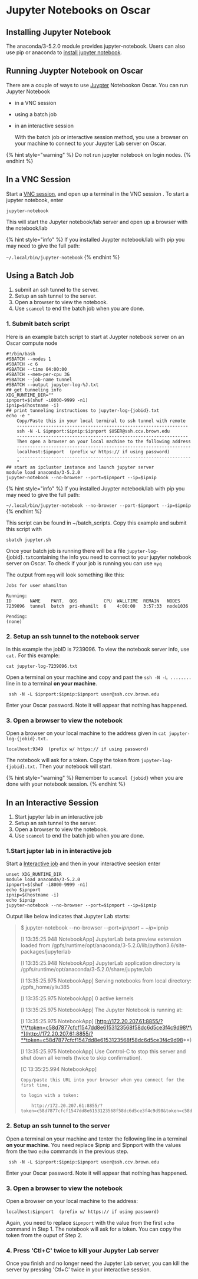 # Jupyter Notebooks on Oscar

## Installing Jupyter Notebook

The anaconda/3-5.2.0 module provides jupyter-notebook. Users can also use pip or anaconda to [install jupyter notebook](https://jupyter.readthedocs.io/en/latest/install.html).

## Running Juypter Notebook on Oscar

There are a couple of ways to use [Juypter](https://jupyter.org/) Notebookon Oscar. You can run Jupyter Notebook

* in a VNC session 
* using a batch job
* in an interactive session

  With the batch job or interactive session method, you use a browser on your machine to connect to your Juypter Lab server on Oscar.

{% hint style="warning" %}
Do not run jupyter notebook on login nodes.
{% endhint %}

## In a VNC Session

Start a [VNC session](../connecting-to-oscar/vnc.md), and open up a terminal in the VNC session . To start a jupyter notebook, enter

```text
jupyter-notebook
```

This will start the Jupyter notebook/lab server and open up a browser with the notebook/lab

{% hint style="info" %}
If you installed Juypter notebook/lab with pip you may need to give the full path:

`~/.local/bin/jupyter-notebook`
{% endhint %}

## Using a Batch Job

1. submit an ssh tunnel to the server.
2. Setup an ssh tunnel to the server.
3. Open a browser to view the notebook.
4. Use `scancel` to end the batch job when you are done.

### 1. Submit batch script

Here is an example batch script to start at Juypter notebook server on an Oscar compute node

```text
#!/bin/bash
#SBATCH --nodes 1
#SBATCH -c 6
#SBATCH --time 04:00:00
#SBATCH --mem-per-cpu 3G
#SBATCH --job-name tunnel
#SBATCH --output jupyter-log-%J.txt
## get tunneling info
XDG_RUNTIME_DIR=""
ipnport=$(shuf -i8000-9999 -n1)
ipnip=$(hostname -i)
## print tunneling instructions to jupyter-log-{jobid}.txt
echo -e "
    Copy/Paste this in your local terminal to ssh tunnel with remote
    -----------------------------------------------------------------
    ssh -N -L $ipnport:$ipnip:$ipnport $USER@ssh.ccv.brown.edu
    -----------------------------------------------------------------
    Then open a browser on your local machine to the following address
    ------------------------------------------------------------------
    localhost:$ipnport  (prefix w/ https:// if using password)
    ------------------------------------------------------------------
    "
## start an ipcluster instance and launch jupyter server
module load anaconda/3-5.2.0
jupyter-notebook --no-browser --port=$ipnport --ip=$ipnip
```

{% hint style="info" %}
If you installed Juypter notebook/lab with pip you may need to give the full path:

`~/.local/bin/jupyter-notebook --no-browser --port-$ipnport --ip=$ipnip`
{% endhint %}

This script can be found in ~/batch\_scripts. Copy this example and submit this script with

`sbatch jupyter.sh`

Once your batch job is running there will be a file `jupyter-log-`{jobid}`.txt`containing the info you need to connect to your jupyter notebook server on Oscar. To check if your job is running you can use `myq`

The output from `myq` will look something like this:

```text
Jobs for user mhamilton

Running:
ID       NAME    PART.  QOS          CPU  WALLTIME  REMAIN   NODES
7239096  tunnel  batch  pri-mhamilt  6    4:00:00   3:57:33  node1036

Pending:
(none)
```

### 2. Setup an ssh tunnel to the notebook server

In this example the jobID is 7239096. To view the notebook server info, use `cat.` For this example:

`cat jupyter-log-7239096.txt`

Open a terminal on your machine and copy and past the `ssh -N -L ........` line in to a terminal **on your machine**.

```text
 ssh -N -L $ipnport:$ipnip:$ipnport user@ssh.ccv.brown.edu
```

Enter your Oscar password. Note it will appear that nothing has happened.

### 3. Open a browser to view the notebook

Open a browser on your local machine to the address given in `cat jupyter-log-{jobid}.txt.`

```text
localhost:9349  (prefix w/ https:// if using password)
```

The notebook will ask for a token. Copy the token from `jupyter-log-{jobid}.txt.` Then your notebook will start.

{% hint style="warning" %}
Remember to `scancel {jobid}` when you are done with your notebook session.
{% endhint %}

## In an Interactive Session

1. Start jupyter lab in an interactive job
2. Setup an ssh tunnel to the server.
3. Open a browser to view the notebook.
4. Use `scancel` to end the batch job when you are done.

### 1.Start jupter lab in in interactive job

Start a [Interactive job](../submitting-jobs/slurm/shared-machine/interact.md) and then in your interactive seesion enter

```text
unset XDG_RUNTIME_DIR
module load anaconda/3-5.2.0
ipnport=$(shuf -i8000-9999 -n1)
echo $ipnport
ipnip=$(hostname -i)
echo $ipnip
jupyter-notebook --no-browser --port=$ipnport --ip=$ipnip
```

Output like below indicates that Jupyter Lab starts:

> $ jupyter-notebook --no-browser --port=$ipnport --ip=$ipnip
>
> \[I 13:35:25.948 NotebookApp\] JupyterLab beta preview extension loaded from /gpfs/runtime/opt/anaconda/3-5.2.0/lib/python3.6/site-packages/jupyterlab
>
> \[I 13:35:25.948 NotebookApp\] JupyterLab application directory is /gpfs/runtime/opt/anaconda/3-5.2.0/share/jupyter/lab
>
> \[I 13:35:25.975 NotebookApp\] Serving notebooks from local directory: /gpfs\_home/yliu385
>
> \[I 13:35:25.975 NotebookApp\] 0 active kernels
>
> \[I 13:35:25.975 NotebookApp\] The Jupyter Notebook is running at:
>
> \[I 13:35:25.975 NotebookApp\] [http://172.20.207.61:8855/?\*\*token=c58d7877cfcf1547dd8e6153123568f58dc6d5ce3f4c9d98\*\*](http://172.20.207.61:8855/?**token=c58d7877cfcf1547dd8e6153123568f58dc6d5ce3f4c9d98**)
>
> \[I 13:35:25.975 NotebookApp\] Use Control-C to stop this server and shut down all kernels \(twice to skip confirmation\).
>
> \[C 13:35:25.994 NotebookApp\]
>
> ```text
> Copy/paste this URL into your browser when you connect for the first time,
>
> to login with a token:
>
>     http://172.20.207.61:8855/?token=c58d7877cfcf1547dd8e6153123568f58dc6d5ce3f4c9d98&token=c58d7877cfcf1547dd8e6153123568f58dc6d5ce3f4c9d98
> ```

### 2. Setup an ssh tunnel to the server

Open a terminal on your machine and tenter the following line in a terminal **on your machine**. You need replace $ipnip and $ipnport with the values from the two `echo` commands in the previous step.

```text
 ssh -N -L $ipnport:$ipnip:$ipnport user@ssh.ccv.brown.edu
```

Enter your Oscar password. Note it will appear that nothing has happened.

### 3. Open a browser to view the notebook

Open a browser on your local machine to the address:

```text
localhost:$ipnport  (prefix w/ https:// if using password)
```

Again, you need to replace `$ipnport` with the value from the first `echo` command in Step 1. The notebook will ask for a token. You can copy the token from the ouput of Step 2.

### 4. Press 'Ctl+C' twice to kill your Jupyter Lab server

Once you finish and no longer need the Jupyter Lab server, you can kill the server by pressing 'Ctl+C' twice in your interactive session.

